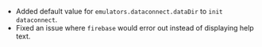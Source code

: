 - Added default value for `emulators.dataconnect.dataDir` to `init dataconnect`.
- Fixed an issue where `firebase` would error out instead of displaying help text.

